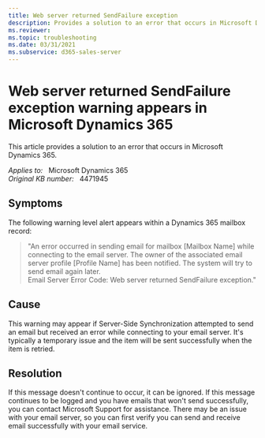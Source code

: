 ```yaml
---
title: Web server returned SendFailure exception
description: Provides a solution to an error that occurs in Microsoft Dynamics 365.
ms.reviewer: 
ms.topic: troubleshooting
ms.date: 03/31/2021
ms.subservice: d365-sales-server
---
```

# Web server returned SendFailure exception warning appears in Microsoft Dynamics 365

This article provides a solution to an error that occurs in Microsoft Dynamics 365.

_Applies to:_ &nbsp; Microsoft Dynamics 365  
_Original KB number:_ &nbsp; 4471945

## Symptoms

The following warning level alert appears within a Dynamics 365 mailbox record:

> "An error occurred in sending email for mailbox [Mailbox Name] while connecting to the email server. The owner of the associated email server profile [Profile Name] has been notified. The system will try to send email again later.  
Email Server Error Code: Web server returned SendFailure exception."

## Cause

This warning may appear if Server-Side Synchronization attempted to send an email but received an error while connecting to your email server. It's typically a temporary issue and the item will be sent successfully when the item is retried.

## Resolution

If this message doesn't continue to occur, it can be ignored. If this message continues to be logged and you have emails that won't send successfully, you can contact Microsoft Support for assistance. There may be an issue with your email server, so you can first verify you can send and receive email successfully with your email service.
